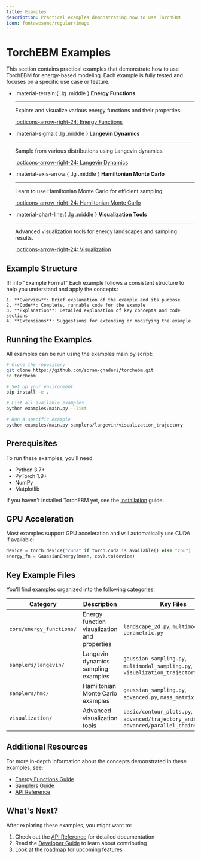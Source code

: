 ```yaml
---
title: Examples
description: Practical examples demonstrating how to use TorchEBM
icon: fontawesome/regular/image
---
```


# TorchEBM Examples

This section contains practical examples that demonstrate how to use TorchEBM for energy-based modeling. Each example is fully tested and focuses on a specific use case or feature.

<div class="grid cards" markdown>

-   :material-terrain:{ .lg .middle } __Energy Functions__

    ---

    Explore and visualize various energy functions and their properties.

    [:octicons-arrow-right-24: Energy Functions](energy_functions/index)

-   :material-sigma:{ .lg .middle } __Langevin Dynamics__

    ---

    Sample from various distributions using Langevin dynamics.

    [:octicons-arrow-right-24: Langevin Dynamics](samplers/langevin_dynamics)

-   :material-axis-arrow:{ .lg .middle } __Hamiltonian Monte Carlo__

    ---

    Learn to use Hamiltonian Monte Carlo for efficient sampling.

    [:octicons-arrow-right-24: Hamiltonian Monte Carlo](samplers/hmc.md)

-   :material-chart-line:{ .lg .middle } __Visualization Tools__

    ---

    Advanced visualization tools for energy landscapes and sampling results.

    [:octicons-arrow-right-24: Visualization](visualization/index.md)

</div>

## Example Structure

!!! info "Example Format"
    Each example follows a consistent structure to help you understand and apply the concepts:
    
    1. **Overview**: Brief explanation of the example and its purpose
    2. **Code**: Complete, runnable code for the example
    3. **Explanation**: Detailed explanation of key concepts and code sections
    4. **Extensions**: Suggestions for extending or modifying the example

## Running the Examples

All examples can be run using the examples main.py script:

```bash
# Clone the repository
git clone https://github.com/soran-ghaderi/torchebm.git
cd torchebm

# Set up your environment
pip install -e .

# List all available examples
python examples/main.py --list

# Run a specific example
python examples/main.py samplers/langevin/visualization_trajectory
```

<div class="grid" markdown>
<div markdown>

## Prerequisites

To run these examples, you'll need:

- Python 3.7+
- PyTorch 1.9+
- NumPy
- Matplotlib

If you haven't installed TorchEBM yet, see the [Installation](../guides/index.md) guide.

</div>
<div markdown>

## GPU Acceleration

Most examples support GPU acceleration and will automatically use CUDA if available:

```python
device = torch.device("cuda" if torch.cuda.is_available() else "cpu")
energy_fn = GaussianEnergy(mean, cov).to(device)
```

</div>
</div>

## Key Example Files

You'll find examples organized into the following categories:

| Category | Description | Key Files |
|----------|-------------|-----------|
| `core/energy_functions/` | Energy function visualization and properties | `landscape_2d.py`, `multimodal.py`, `parametric.py` |
| `samplers/langevin/` | Langevin dynamics sampling examples | `gaussian_sampling.py`, `multimodal_sampling.py`, `visualization_trajectory.py` |
| `samplers/hmc/` | Hamiltonian Monte Carlo examples | `gaussian_sampling.py`, `advanced.py`, `mass_matrix.py` |
| `visualization/` | Advanced visualization tools | `basic/contour_plots.py`, `advanced/trajectory_animation.py`, `advanced/parallel_chains.py` |

## Additional Resources

For more in-depth information about the concepts demonstrated in these examples, see:

- [Energy Functions Guide](../guides/energy_functions.md)
- [Samplers Guide](../guides/samplers.md)
- [API Reference](../api/index.md)

## What's Next?

After exploring these examples, you might want to:

1. Check out the [API Reference](../api/index.md) for detailed documentation
2. Read the [Developer Guide](../developer_guide/index.md) to learn about contributing
3. Look at the [roadmap](../index.md#features--roadmap) for upcoming features 